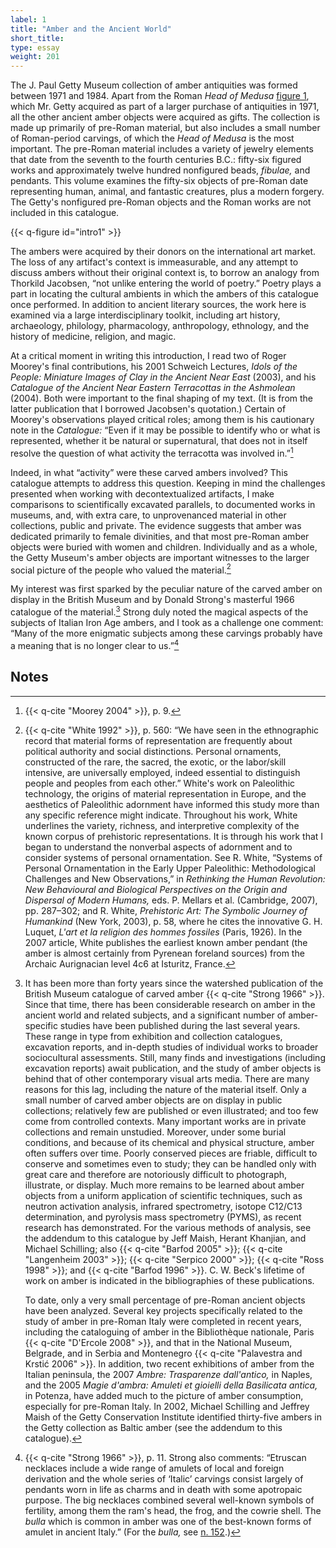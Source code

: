 ```yaml
---
label: 1
title: "Amber and the Ancient World"
short_title:
type: essay
weight: 201
---
```

The J. Paul Getty Museum collection of amber antiquities was formed between 1971 and 1984. Apart from the Roman *Head of Medusa* [figure 1](#introfig1), which Mr. Getty acquired as part of a larger purchase of antiquities in 1971, all the other ancient amber objects were acquired as gifts. The collection is made up primarily of pre-Roman material, but also includes a small number of Roman-period carvings, of which the *Head of Medusa* is the most important. The pre-Roman material includes a variety of jewelry elements that date from the seventh to the fourth centuries B.C.: fifty-six figured works and approximately twelve hundred nonfigured beads, *fibulae,* and pendants. This volume examines the fifty-six objects of pre-Roman date representing human, animal, and fantastic creatures, plus a modern forgery. The Getty's nonfigured pre-Roman objects and the Roman works are not included in this catalogue.

{{< q-figure id="intro1" >}}

The ambers were acquired by their donors on the international art market. The loss of any artifact's context is immeasurable, and any attempt to discuss ambers without their original context is, to borrow an analogy from Thorkild Jacobsen, “not unlike entering the world of poetry.” Poetry plays a part in locating the cultural ambients in which the ambers of this catalogue once performed. In addition to ancient literary sources, the work here is examined via a large interdisciplinary toolkit, including art history, archaeology, philology, pharmacology, anthropology, ethnology, and the history of medicine, religion, and magic.

At a critical moment in writing this introduction, I read two of Roger Moorey's final contributions, his 2001 Schweich Lectures, *Idols of the People: Miniature Images of Clay in the Ancient Near East* (2003), and his *Catalogue of the Ancient Near Eastern Terracottas in the Ashmolean* (2004). Both were important to the final shaping of my text. (It is from the latter publication that I borrowed Jacobsen's quotation.) Certain of Moorey's observations played critical roles; among them is his cautionary note in the *Catalogue:* “Even if it may be possible to identify who or what is represented, whether it be natural or supernatural, that does not in itself resolve the question of what activity the terracotta was involved in.”[^1]

Indeed, in what “activity” were these carved ambers involved? This catalogue attempts to address this question. Keeping in mind the challenges presented when working with decontextualized artifacts, I make comparisons to scientifically excavated parallels, to documented works in museums, and, with extra care, to unprovenanced material in other collections, public and private. The evidence suggests that amber was dedicated primarily to female divinities, and that most pre-Roman amber objects were buried with women and children. Individually and as a whole, the Getty Museum's amber objects are important witnesses to the larger social picture of the people who valued the material.[^2]

My interest was first sparked by the peculiar nature of the carved amber on display in the British Museum and by Donald Strong's masterful 1966 catalogue of the material.[^3] Strong duly noted the magical aspects of the subjects of Italian Iron Age ambers, and I took as a challenge one comment: “Many of the more enigmatic subjects among these carvings probably have a meaning that is no longer clear to us.”[^4]

## Notes

[^1]: {{< q-cite "Moorey 2004" >}}, p. 9.

[^2]: {{< q-cite "White 1992" >}}, p. 560: “We have seen in the ethnographic record that material forms of representation are frequently about political authority and social distinctions. Personal ornaments, constructed of the rare, the sacred, the exotic, or the labor/skill intensive, are universally employed, indeed essential to distinguish people and peoples from each other.” White's work on Paleolithic technology, the origins of material representation in Europe, and the aesthetics of Paleolithic adornment have informed this study more than any specific reference might indicate. Throughout his work, White underlines the variety, richness, and interpretive complexity of the known corpus of prehistoric representations. It is through his work that I began to understand the nonverbal aspects of adornment and to consider systems of personal ornamentation. See R. White, “Systems of Personal Ornamentation in the Early Upper Paleolithic: Methodological Challenges and New Observations,” in *Rethinking the Human Revolution: New Behavioural and Biological Perspectives on the Origin and Dispersal of Modern Humans,* eds. P. Mellars et al. (Cambridge, 2007), pp. 287–302; and R. White, *Prehistoric Art: The Symbolic Journey of Humankind* (New York, 2003), p. 58, where he cites the innovative G. H. Luquet, *L'art et la religion des hommes fossiles* (Paris, 1926). In the 2007 article, White publishes the earliest known amber pendant (the amber is almost certainly from Pyrenean foreland sources) from the Archaic Aurignacian level 4c6 at Isturitz, France.

[^3]: It has been more than forty years since the watershed publication of the British Museum catalogue of carved amber {{< q-cite "Strong 1966" >}}. Since that time, there has been considerable research on amber in the ancient world and related subjects, and a significant number of amber-specific studies have been published during the last several years. These range in type from exhibition and collection catalogues, excavation reports, and in-depth studies of individual works to broader sociocultural assessments. Still, many finds and investigations (including excavation reports) await publication, and the study of amber objects is behind that of other contemporary visual arts media. There are many reasons for this lag, including the nature of the material itself. Only a small number of carved amber objects are on display in public collections; relatively few are published or even illustrated; and too few come from controlled contexts. Many important works are in private collections and remain unstudied. Moreover, under some burial conditions, and because of its chemical and physical structure, amber often suffers over time. Poorly conserved pieces are friable, difficult to conserve and sometimes even to study; they can be handled only with great care and therefore are notoriously difficult to photograph, illustrate, or display. Much more remains to be learned about amber objects from a uniform application of scientific techniques, such as neutron activation analysis, infrared spectrometry, isotope C12/C13 determination, and pyrolysis mass spectrometry (PYMS), as recent research has demonstrated. For the various methods of analysis, see the addendum to this catalogue by Jeff Maish, Herant Khanjian, and Michael Schilling; also {{< q-cite "Barfod 2005" >}}; {{< q-cite "Langenheim 2003" >}}; {{< q-cite "Serpico 2000" >}}; {{< q-cite "Ross 1998" >}}; and {{< q-cite "Barfod 1996" >}}. C. W. Beck's lifetime of work on amber is indicated in the bibliographies of these publications.

    To date, only a very small percentage of pre-Roman ancient objects have been analyzed. Several key projects specifically related to the study of amber in pre-Roman Italy were completed in recent years, including the cataloguing of amber in the Bibliothèque nationale, Paris {{< q-cite "D'Ercole 2008" >}}, and that in the National Museum, Belgrade, and in Serbia and Montenegro {{< q-cite "Palavestra and Krstić 2006" >}}. In addition, two recent exhibitions of amber from the Italian peninsula, the 2007 *Ambre: Trasparenze dall'antico,* in Naples, and the 2005 *Magie d'ambra: Amuleti et gioielli della Basilicata antica,* in Potenza, have added much to the picture of amber consumption, especially for pre-Roman Italy. In 2002, Michael Schilling and Jeffrey Maish of the Getty Conservation Institute identified thirty-five ambers in the Getty collection as Baltic amber (see the addendum to this catalogue).

[^4]: {{< q-cite "Strong 1966" >}}, p. 11. Strong also comments: “Etruscan necklaces include a wide range of amulets of local and foreign derivation and the whole series of ‘Italic’ carvings consist largely of pendants worn in life as charms and in death with some apotropaic purpose. The big necklaces combined several well-known symbols of fertility, among them the ram's head, the frog, and the cowrie shell. The *bulla* which is common in amber was one of the best-known forms of amulet in ancient Italy.” (For the *bulla,* see [n. 152](../13/#fn:152).)
